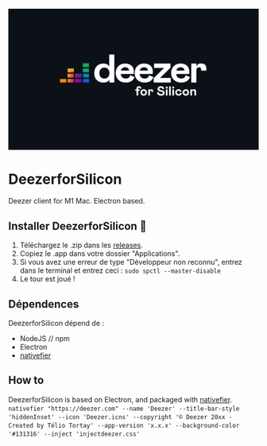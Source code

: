![DeezerforSilicon Logo](DFS_Logo.jpg?raw=true)

# DeezerforSilicon
Deezer client for M1 Mac. Electron based.

## Installer DeezerforSilicon 🚀
1. Téléchargez le .zip dans les [releases](https://github.com/TelioTortay/DeezerforSilicon/releases/tag/main-release).
2. Copiez le .app dans votre dossier "Applications".
3. Si vous avez une erreur de type "Développeur non reconnu", entrez dans le terminal et entrez ceci : ``sudo spctl --master-disable``
4. Le tour est joué !

## Dépendences
DeezerforSilicon dépend de :
- NodeJS // npm
- Electron
- [nativefier](https://github.com/nativefier/nativefier)

## How to
DeezerforSilicon is based on Electron, and packaged with [nativefier](https://github.com/nativefier/nativefier).
```nativefier "https://deezer.com" --name 'Deezer' --title-bar-style 'hiddenInset' --icon 'Deezer.icns' --copyright '© Deezer 20xx - Created by Télio Tortay' --app-version 'x.x.x' --background-color '#131316' --inject 'injectdeezer.css'```

